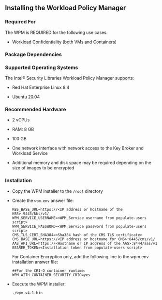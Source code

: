 ## Installing the Workload Policy Manager

### Required For

The WPM is REQUIRED for the following use cases.

-   Workload Confidentiality (both VMs and Containers)

### Package Dependencies



### Supported Operating Systems

The Intel® Security Libraries Workload Policy Manager supports:

* Red Hat Enterprise Linux 8.4

* Ubuntu 20.04

### Recommended Hardware

-   2 vCPUs

-   RAM: 8 GB

-   100 GB

-   One network interface with network access to the Key Broker and
    Workload Service

-   Additional memory and disk space may be required depending on the
    size of images to be encrypted

### Installation

* Copy the WPM installer to the `/root` directory

* Create the `wpm.env` answer file:

   ```shell
   KBS_BASE_URL=https://<IP address or hostname of the KBS>:9443/kbs/v1/
   WPM_SERVICE_USERNAME=<WPM_Service username from populate-users script>
   WPM_SERVICE_PASSWORD=<WPM Service password from populate-users script>
   CMS_TLS_CERT_SHA384=<Sha384 hash of the CMS TLS certificate>
   CMS_BASE_URL=https://<IP address or hostname for CMS>:8445/cms/v1/
   AAS_API_URL=https://<Hostname or IP address of the AAS>:8444/aas/v1
   BEARER_TOKEN=<Installation token from populate-users script>
   ```

   For  Container Encryption only, add the following line to the
   wpm.env installation answer file:

   ```shell
   ##For the CRI-O container runtime:
   WPM_WITH_CONTAINER_SECURITY_CRIO=yes
   ```

* Execute the WPM installer:

    ```shell
    ./wpm-v4.1.bin
    ```
